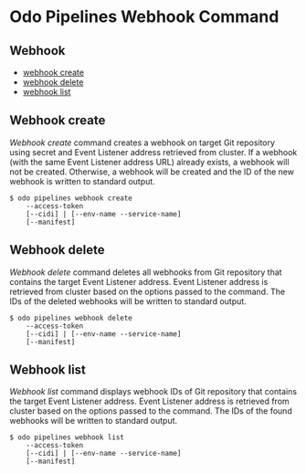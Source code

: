 # Odo Pipelines Webhook Command


## Webhook 

* [webhook create](#Wehbook-create)
* [webhook delete](#Webhook-delete)
* [webhook list](#Webhook-list)

## Webhook create

_Webhook create_ command creates a webhook on target Git repository using secret and Event Listener address retrieved from cluster.   If a webhook (with the same Event Listener address URL) already exists, a webhook will not be created.  Otherwise, a webhook will be created and the ID of the new webhook is written to standard output.

```shell
$ odo pipelines webhook create 
    --access-token 
    [--cidi] | [--env-name --service-name]
    [--manifest]
```

## Webhook delete

_Webhook delete_ command deletes all webhooks from Git repository that contains the target Event Listener address.  Event Listener address is retrieved from cluster based on the options passed to the command.  The IDs of the deleted webhooks will be written to standard output.

```shell
$ odo pipelines webhook delete 
    --access-token 
    [--cidi] | [--env-name --service-name]
    [--manifest]
```

## Webhook list

_Webhook list_ command displays webhook IDs of Git repository that contains the target Event Listener address.  Event Listener address is retrieved from cluster based on the options passed to the command.  The IDs of the found webhooks will be written to standard output.

```shell
$ odo pipelines webhook list 
    --access-token 
    [--cidi] | [--env-name --service-name]
    [--manifest]
```


